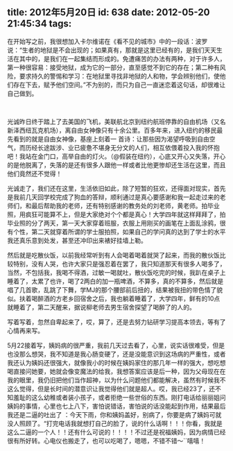 title: 2012年5月20日
id: 638
date: 2012-05-20 21:45:34
tags:
---

在开始写之前，我很想加入卡尔维诺在《看不见的城市》中的一段话：波罗说：“生者的地狱是不会出现的；如果真有，那就是这里已经有的，是我们天天生活在其中的，是我们在一起集结而形成的。免遭痛苦的办法有两种，对于许多人，第一种很容易：接受地狱，成为它的一部分，直至感觉不到它的存在；第二种有风险，要求持久的警惕和学习：在地狱里寻找非地狱的人和物，学会辨别他们，使他们存在下去，赋予他们空间。”不为别的，而只为自己一直迷恋着这句话，却很难让自己做到。

&nbsp;

光诚昨日终于踏上了去美国的飞机，美联航北京到纽约航班停靠的自由机场（又名新泽西纽瓦克机场），离自由女神像只有十余公里。百多年来，进入纽约的移民最先看到的就是自由女神像，基座上刻着一 首诗：让那些因为渴望呼吸到自由空气，而历经长途跋涉、业已疲惫不堪身无分文的人们，相互依偎着投入我的怀抱吧！我站在金门口，高举自由的灯火。（@假装在纽约），心底又开心又失落，开心的是他脱离了，失落的是还有很多人跟他一样或者比他更惨却还生活在这里，而且他们竟然还不觉得！

光诚走了，我们还在这里，生活依旧如此，除了短暂的狂欢，还得面对现实，首先是我前几天回学校完成了狗血的答辩，顺利通过是真心要感谢和我一起走过来的老师们，和最后帮助我的老师，还有特别感谢的教务处的刘老师，黄老师。拍毕业照，用疯狂可能算不上，但是大家绝对个个都是真心！大学四年就这样拜拜了，拍毕业照的分了两天，第一天大家穿着班服，衣服上用刚买的画笔在上面乱涂鸦，很有个性，第二天就穿着所谓的学士服拍照，如果自己的学问真的达到了学士的水平我还真乐意到处发，甚至还冲印出来裱好挂墙上勒。

然后就是吃散伙饭，以前我经常听到有人会喝着喝着就哭了起来，而我的散伙饭比较特别，没有人哭，也许大家只是强忍着在罢了，我只知道那天有很多人喝多了，当然，不包括我，我喝不得酒，过敏一喝就吐，散伙饭吃完的时候，我趴在桌子上睡着了，太累了也许，喝了2两白的加一瓶啤酒，不算多，真的不算多，然后就是唱了几首歌，乱跳了下舞，学MJ的那个腰部前后扭的，结果被我扭的带色情了貌似。扶着喝醉酒的方老乡回宿舍之后，我也躺着睡着了，大学四年，鲜有的10点就睡着了，第二天醒来，据说柳老师去男生宿舍探望了喝醉了的人的。

写着写着，忽然自卑起来了，哎，算了，还是去努力钻研学习提高本领去，等有了心情再来写。

5月22接着写，姨妈病的很严重，我前几天过去看了，心里，说实话很难受，但是也没那么想哭，我不知道是我心肠变硬了，还是没能意识到这场病的严重性，或者我还认为姨妈还很强大，就像我小的时候在姨妈家住的那几年一样的强大，想吃想喝直接问她要，她就会像变魔法的给我，我想答案应该是后一种，因为父母现在在我的眼里，我仍旧把他们当作超神，以为什么问题他们都能解决，虽然有时候我不这么觉得，但是长时间的潜意识让我觉得他们就是超人。哎，我已经23了，还不知羞耻的这么幼稚或者装小孩子，或者拒绝一些世俗的东西。刚打电话给丽丽姐问姨妈的事情，心里也七上八下，害怕说错话，害怕说的话没能起到作用，结果最后我还是二逼的吐出了 ：今天下雨，你和姨妈盖好，别病了，你要是病了姨妈可就没人照顾了。“打完电话我就想打自己的脸了，说的什么话啊！！！你看，我就是这么二逼的一个人！！还有什么可说的！！！！不过还是祝福姨妈，因为病情已经很有所好转。心电仪也搬走了，也可以吃喝了，嗯嗯，不错不错～``嘻嘻！